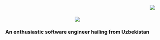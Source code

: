 <img align="right" src="https://visitor-badge.laobi.icu/badge?page_id=rarebek.rarebek" />
<h1 align="center">
  <img src="https://readme-typing-svg.demolab.com?font=Montserrat&weight=500&size=40&duration=3000&pause=1000&center=true&vCenter=true&random=false&width=435&lines=I'm+Nodirbek;Golang+developer"/>
</h1>

<h3 align="center">An enthusiastic software engineer hailing from Uzbekistan</h3>

<br/>

<div align = "center"
  🔭 I’m currently working on a **Freelancer Marketplace**
  🌱 I’m currently learning **Golang, Microservices, Casbin**
<div/>
